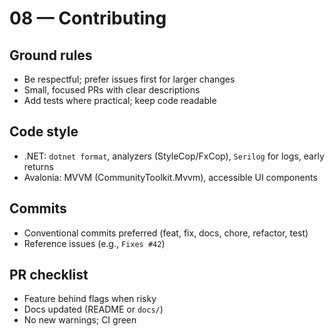 # 08 — Contributing

## Ground rules
- Be respectful; prefer issues first for larger changes
- Small, focused PRs with clear descriptions
- Add tests where practical; keep code readable

## Code style
- .NET: `dotnet format`, analyzers (StyleCop/FxCop), `Serilog` for logs, early returns
- Avalonia: MVVM (CommunityToolkit.Mvvm), accessible UI components

## Commits
- Conventional commits preferred (feat, fix, docs, chore, refactor, test)
- Reference issues (e.g., `Fixes #42`)

## PR checklist
- Feature behind flags when risky
- Docs updated (README or `docs/`)
- No new warnings; CI green
